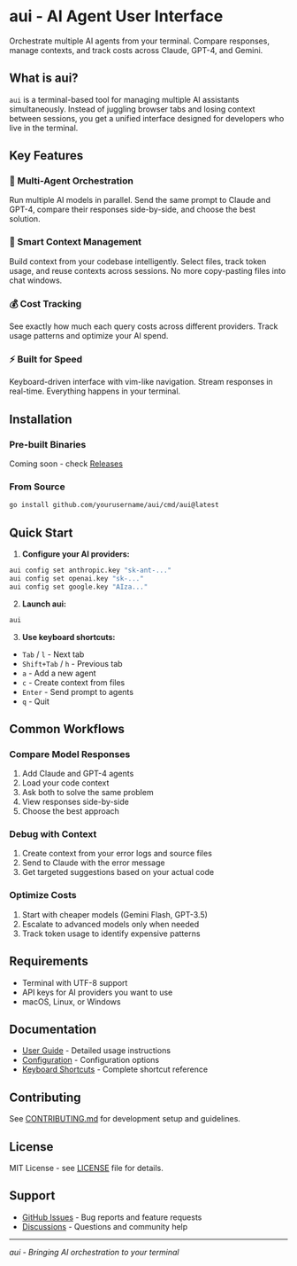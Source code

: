 # aui - AI Agent User Interface

Orchestrate multiple AI agents from your terminal. Compare responses, manage contexts, and track costs across Claude, GPT-4, and Gemini.

## What is aui?

`aui` is a terminal-based tool for managing multiple AI assistants simultaneously. Instead of juggling browser tabs and losing context between sessions, you get a unified interface designed for developers who live in the terminal.

## Key Features

### 🤖 Multi-Agent Orchestration
Run multiple AI models in parallel. Send the same prompt to Claude and GPT-4, compare their responses side-by-side, and choose the best solution.

### 📁 Smart Context Management
Build context from your codebase intelligently. Select files, track token usage, and reuse contexts across sessions. No more copy-pasting files into chat windows.

### 💰 Cost Tracking
See exactly how much each query costs across different providers. Track usage patterns and optimize your AI spend.

### ⚡ Built for Speed
Keyboard-driven interface with vim-like navigation. Stream responses in real-time. Everything happens in your terminal.

## Installation

### Pre-built Binaries
Coming soon - check [Releases](https://github.com/yourusername/aui/releases)

### From Source
```bash
go install github.com/yourusername/aui/cmd/aui@latest
```

## Quick Start

1. **Configure your AI providers:**
```bash
aui config set anthropic.key "sk-ant-..."
aui config set openai.key "sk-..."
aui config set google.key "AIza..."
```

2. **Launch aui:**
```bash
aui
```

3. **Use keyboard shortcuts:**
- `Tab` / `l` - Next tab
- `Shift+Tab` / `h` - Previous tab  
- `a` - Add a new agent
- `c` - Create context from files
- `Enter` - Send prompt to agents
- `q` - Quit

## Common Workflows

### Compare Model Responses
1. Add Claude and GPT-4 agents
2. Load your code context
3. Ask both to solve the same problem
4. View responses side-by-side
5. Choose the best approach

### Debug with Context
1. Create context from your error logs and source files
2. Send to Claude with the error message
3. Get targeted suggestions based on your actual code

### Optimize Costs
1. Start with cheaper models (Gemini Flash, GPT-3.5)
2. Escalate to advanced models only when needed
3. Track token usage to identify expensive patterns

## Requirements

- Terminal with UTF-8 support
- API keys for AI providers you want to use
- macOS, Linux, or Windows

## Documentation

- [User Guide](docs/USER_GUIDE.md) - Detailed usage instructions
- [Configuration](docs/CONFIG.md) - Configuration options
- [Keyboard Shortcuts](docs/SHORTCUTS.md) - Complete shortcut reference

## Contributing

See [CONTRIBUTING.md](CONTRIBUTING.md) for development setup and guidelines.

## License

MIT License - see [LICENSE](LICENSE) file for details.

## Support

- [GitHub Issues](https://github.com/yourusername/aui/issues) - Bug reports and feature requests
- [Discussions](https://github.com/yourusername/aui/discussions) - Questions and community help

---

*aui - Bringing AI orchestration to your terminal*